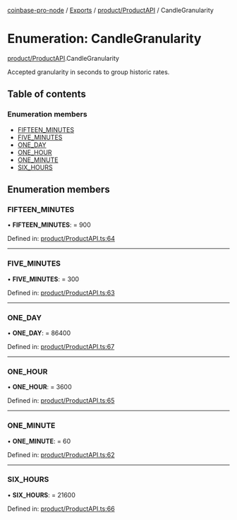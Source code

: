 [coinbase-pro-node](../../README.md) / [Exports](../../modules.md) / [product/ProductAPI](../../modules/product_productapi.md) / CandleGranularity

# Enumeration: CandleGranularity

[product/ProductAPI](../../modules/product_productapi.md).CandleGranularity

Accepted granularity in seconds to group historic rates.

## Table of contents

### Enumeration members

- [FIFTEEN_MINUTES](productapi.candlegranularity.md#fifteen_minutes)
- [FIVE_MINUTES](productapi.candlegranularity.md#five_minutes)
- [ONE_DAY](productapi.candlegranularity.md#one_day)
- [ONE_HOUR](productapi.candlegranularity.md#one_hour)
- [ONE_MINUTE](productapi.candlegranularity.md#one_minute)
- [SIX_HOURS](productapi.candlegranularity.md#six_hours)

## Enumeration members

### FIFTEEN_MINUTES

• **FIFTEEN_MINUTES**: = 900

Defined in: [product/ProductAPI.ts:64](https://github.com/bennycode/coinbase-pro-node/blob/7d07dce/src/product/ProductAPI.ts#L64)

---

### FIVE_MINUTES

• **FIVE_MINUTES**: = 300

Defined in: [product/ProductAPI.ts:63](https://github.com/bennycode/coinbase-pro-node/blob/7d07dce/src/product/ProductAPI.ts#L63)

---

### ONE_DAY

• **ONE_DAY**: = 86400

Defined in: [product/ProductAPI.ts:67](https://github.com/bennycode/coinbase-pro-node/blob/7d07dce/src/product/ProductAPI.ts#L67)

---

### ONE_HOUR

• **ONE_HOUR**: = 3600

Defined in: [product/ProductAPI.ts:65](https://github.com/bennycode/coinbase-pro-node/blob/7d07dce/src/product/ProductAPI.ts#L65)

---

### ONE_MINUTE

• **ONE_MINUTE**: = 60

Defined in: [product/ProductAPI.ts:62](https://github.com/bennycode/coinbase-pro-node/blob/7d07dce/src/product/ProductAPI.ts#L62)

---

### SIX_HOURS

• **SIX_HOURS**: = 21600

Defined in: [product/ProductAPI.ts:66](https://github.com/bennycode/coinbase-pro-node/blob/7d07dce/src/product/ProductAPI.ts#L66)
